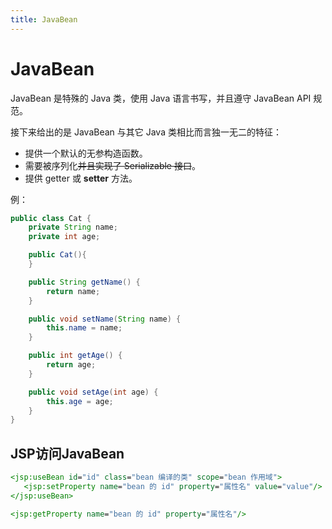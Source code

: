 ```yaml
---
title: JavaBean
---
```




# JavaBean

JavaBean 是特殊的 Java 类，使用 Java 语言书写，并且遵守 JavaBean API 规范。

接下来给出的是 JavaBean 与其它 Java 类相比而言独一无二的特征：

- 提供一个默认的无参构造函数。
- 需要被序列化<del>并且实现了 Serializable 接口</del>。
- 提供 getter 或 **setter** 方法。

例：

```java
public class Cat {
    private String name;
    private int age;

    public Cat(){
    }

    public String getName() {
        return name;
    }

    public void setName(String name) {
        this.name = name;
    }

    public int getAge() {
        return age;
    }

    public void setAge(int age) {
        this.age = age;
    }
}
```



## JSP访问JavaBean

```jsp
<jsp:useBean id="id" class="bean 编译的类" scope="bean 作用域">
   <jsp:setProperty name="bean 的 id" property="属性名" value="value"/>
</jsp:useBean>

<jsp:getProperty name="bean 的 id" property="属性名"/>
```

